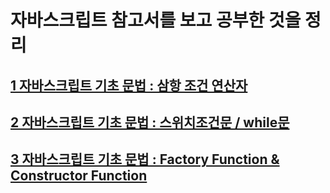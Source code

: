 # 자바스크립트 참고서를 보고 공부한 것을 정리


## [1 자바스크립트 기초 문법 : 삼항 조건 연산자](https://repl.it/@victoryjkkim92/day1)

## [2 자바스크립트 기초 문법 : 스위치조건문 / while문](https://repl.it/@victoryjkkim92/Day2switch)

## [3 자바스크립트 기초 문법 : Factory Function & Constructor Function](https://repl.it/@victoryjkkim92/Functions)

